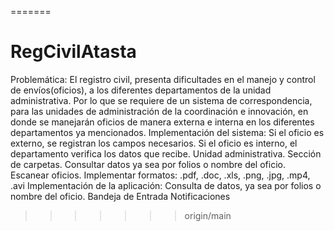 =======
# RegCivilAtasta
Problemática: El registro civil, presenta dificultades en el manejo y control de envíos(oficios), a los diferentes departamentos de la unidad administrativa. Por lo que se requiere de un sistema de correspondencia, para las unidades de administración de la coordinación e innovación, en donde se manejarán oficios de manera externa e interna en los diferentes departamentos ya mencionados.  Implementación del sistema: Si el oficio es externo, se registran los campos necesarios. Si el oficio es interno, el departamento verifica los datos que recibe. Unidad administrativa. Sección de carpetas. Consultar datos ya sea por folios o nombre del oficio. Escanear oficios. Implementar formatos: .pdf, .doc, .xls, .png, .jpg, .mp4, .avi  Implementación de la aplicación: Consulta de datos, ya sea por folios o nombre del oficio. Bandeja de Entrada Notificaciones
>>>>>>> origin/main
